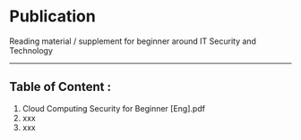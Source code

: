 # Publication
Reading material / supplement for beginner around IT Security and Technology

-----------------------------------------------------------------------------
Table of Content :
-----------------------------------------------------------------------------
1. Cloud Computing Security for Beginner [Eng].pdf
2. xxx
3. xxx
